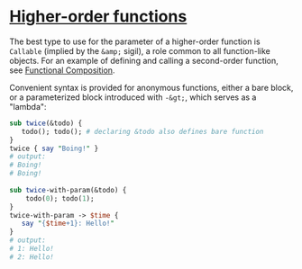 [1]: http://rosettacode.org/wiki/Higher-order_functions

# [Higher-order functions][1]

The best type to use for the parameter of a higher-order function is `Callable` (implied by the `&amp;` sigil), a role common to all function-like objects. For an example of defining and calling a second-order function, see [Functional Composition](http://rosettacode.org/wiki/Functional_Composition#Perl_6).



Convenient syntax is provided for anonymous functions,
either a bare block, or a parameterized block introduced with `-&gt;`, which serves as a "lambda":

```perl
sub twice(&todo) {
   todo(); todo(); # declaring &todo also defines bare function
}
twice { say "Boing!" }
# output:
# Boing!
# Boing!
 
sub twice-with-param(&todo) {
    todo(0); todo(1);
}
twice-with-param -> $time {
   say "{$time+1}: Hello!"
}
# output:
# 1: Hello!
# 2: Hello!
```